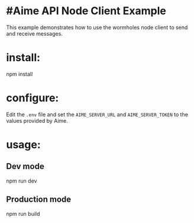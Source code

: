 #Aime API Node Client Example
=========================


This example demonstrates how to use the wormholes node client to send and receive messages.


# install:
npm install

# configure:
Edit the `.env` file and set the `AIME_SERVER_URL` and `AIME_SERVER_TOKEN` to the values provided by Aime.

# usage:

## Dev mode
npm run dev

## Production mode
npm run build
